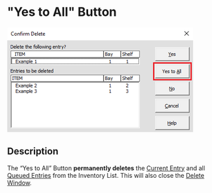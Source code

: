 # "Yes to All" Button

![Alt text](/images/image61.png "Yes to All Button")

## Description

The “Yes to All” Button **permanently deletes** the [Current Entry](58_current_entry.md) and all [Queued Entries](59_queued_entries.md) from the Inventory List. This will also close the [Delete Window](57_delete_window.md).